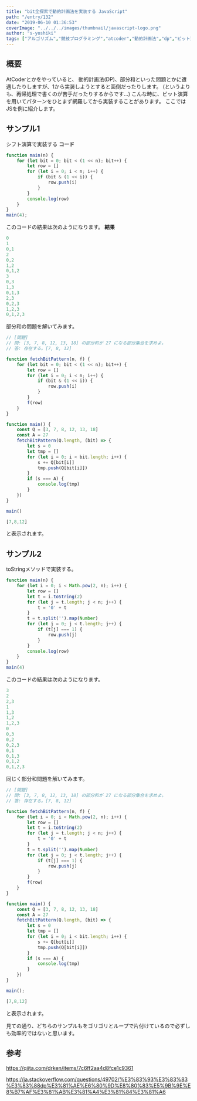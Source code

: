 ```yaml
---
title: "bit全探索で動的計画法を実装する JavaScript"
path: "/entry/132"
date: "2019-06-10 01:36:53"
coverImage: "../../../images/thumbnail/javascript-logo.png"
author: "s-yoshiki"
tags: ["アルゴリズム","競技プログラミング","atcoder","動的計画法","dp","ビット演算", "javascript"]
---
```


## 概要

AtCoderとかをやっていると、
動的計画法(DP)、部分和といった問題とかに遭遇したりしますが、1から実装しようとすると面倒だったりします。
(というよりも、再帰処理で書くのが苦手だったりするからです...)
こんな時に、ビット演算を用いてパターンをひとまず網羅してから実装することがあります。
ここではJSを例に紹介します。

## サンプル1

シフト演算で実装する
**コード**

```js
function main(n) {
    for (let bit = 0; bit < (1 << n); bit++) {
        let row = []
        for (let i = 0; i < n; i++) {
            if (bit & (1 << i)) {
                row.push(i)
            }
        }
        console.log(row)
    }
}
main(4);
```

このコードの結果は次のようになります。
**結果**

```js
0
1
0,1
2
0,2
1,2
0,1,2
3
0,3
1,3
0,1,3
2,3
0,2,3
1,2,3
0,1,2,3
```

部分和の問題を解いてみます。

```js
// [問題]
// 問: [3, 7, 8, 12, 13, 18] の部分和が 27 になる部分集合を求めよ。
// 答: 存在する。[7, 8, 12]

function fetchBitPattern(n, f) {
    for (let bit = 0; bit < (1 << n); bit++) {
        let row = []
        for (let i = 0; i < n; i++) {
            if (bit & (1 << i)) {
                row.push(i)
            }
        }
        f(row)
    }
}

function main() {
    const Q = [3, 7, 8, 12, 13, 18]
    const A = 27
    fetchBitPattern(Q.length, (bit) => {
        let s = 0
        let tmp = []
        for (let i = 0; i < bit.length; i++) {
            s += Q[bit[i]]
            tmp.push(Q[bit[i]])
        }
        if (s === A) {
            console.log(tmp)
        }
    })
}

main()
```

```js
[7,8,12]
```

と表示されます。

## サンプル2

toStringメソッドで実装する。

```js
function main(n) {
    for (let i = 0; i < Math.pow(2, n); i++) {
        let row = []
        let t = i.toString(2)
        for (let j = t.length; j < n; j++) {
            t = '0' + t
        }
        t = t.split('').map(Number)
        for (let j = 0; j < t.length; j++) {
            if (t[j] === 1) {
                row.push(j)
            }
        }
        console.log(row)
    }
}
main(4)
```

このコードの結果は次のようになります。

```js
3
2
2,3
1
1,3
1,2
1,2,3
0
0,3
0,2
0,2,3
0,1
0,1,3
0,1,2
0,1,2,3

```

同じく部分和問題を解いてみます。

```js
// [問題]
// 問: [3, 7, 8, 12, 13, 18] の部分和が 27 になる部分集合を求めよ。
// 答: 存在する。[7, 8, 12]

function fetchBitPattern(n, f) {
    for (let i = 0; i < Math.pow(2, n); i++) {
        let row = []
        let t = i.toString(2)
        for (let j = t.length; j < n; j++) {
            t = '0' + t
        }
        t = t.split('').map(Number)
        for (let j = 0; j < t.length; j++) {
            if (t[j] === 1) {
                row.push(j)
            }
        }
        f(row)
    }
}

function main() {
    const Q = [3, 7, 8, 12, 13, 18]
    const A = 27
    fetchBitPattern(Q.length, (bit) => {
        let s = 0
        let tmp = []
        for (let i = 0; i < bit.length; i++) {
            s += Q[bit[i]]
            tmp.push(Q[bit[i]])
        }
        if (s === A) {
            console.log(tmp)
        }
    })
}

main();
```

```js
[7,8,12]
```

と表示されます。

見ての通り、どちらのサンプルもをゴリゴリとループで片付けているので必ずしも効率的ではないと思います。

## 参考

<a href="https://qiita.com/drken/items/7c6ff2aa4d8fce1c9361">https://qiita.com/drken/items/7c6ff2aa4d8fce1c9361</a>

<a href="https://ja.stackoverflow.com/questions/49702/%E3%83%93%E3%83%83%E3%83%88dp%E3%81%AE%E6%80%9D%E8%80%83%E5%9B%9E%E8%B7%AF%E3%81%AB%E3%81%A4%E3%81%84%E3%81%A6">https://ja.stackoverflow.com/questions/49702/%E3%83%93%E3%83%83%E3%83%88dp%E3%81%AE%E6%80%9D%E8%80%83%E5%9B%9E%E8%B7%AF%E3%81%AB%E3%81%A4%E3%81%84%E3%81%A6</a>